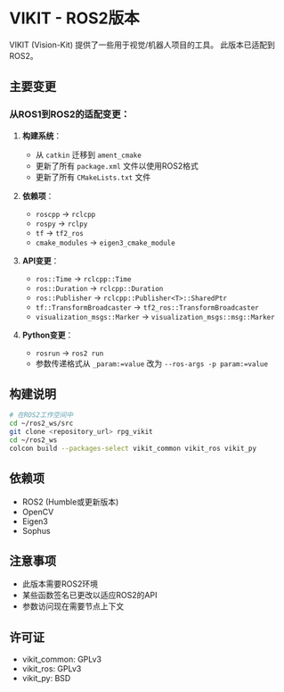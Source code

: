 # VIKIT - ROS2版本

VIKIT (Vision-Kit) 提供了一些用于视觉/机器人项目的工具。
此版本已适配到ROS2。

## 主要变更

### 从ROS1到ROS2的适配变更：

1. **构建系统**：
   - 从 `catkin` 迁移到 `ament_cmake`
   - 更新了所有 `package.xml` 文件以使用ROS2格式
   - 更新了所有 `CMakeLists.txt` 文件

2. **依赖项**：
   - `roscpp` → `rclcpp`
   - `rospy` → `rclpy`
   - `tf` → `tf2_ros`
   - `cmake_modules` → `eigen3_cmake_module`

3. **API变更**：
   - `ros::Time` → `rclcpp::Time`
   - `ros::Duration` → `rclcpp::Duration`
   - `ros::Publisher` → `rclcpp::Publisher<T>::SharedPtr`
   - `tf::TransformBroadcaster` → `tf2_ros::TransformBroadcaster`
   - `visualization_msgs::Marker` → `visualization_msgs::msg::Marker`

4. **Python变更**：
   - `rosrun` → `ros2 run`
   - 参数传递格式从 `_param:=value` 改为 `--ros-args -p param:=value`

## 构建说明

```bash
# 在ROS2工作空间中
cd ~/ros2_ws/src
git clone <repository_url> rpg_vikit
cd ~/ros2_ws
colcon build --packages-select vikit_common vikit_ros vikit_py
```

## 依赖项

- ROS2 (Humble或更新版本)
- OpenCV
- Eigen3
- Sophus

## 注意事项

- 此版本需要ROS2环境
- 某些函数签名已更改以适应ROS2的API
- 参数访问现在需要节点上下文

## 许可证

- vikit_common: GPLv3
- vikit_ros: GPLv3  
- vikit_py: BSD

